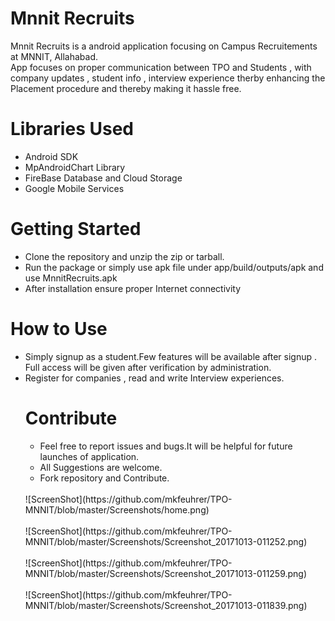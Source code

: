 # Mnnit Recruits

Mnnit Recruits is a android application focusing on Campus Recruitements at MNNIT, Allahabad.<br>
App focuses on proper communication between TPO and Students , with company updates , student info , interview experience therby enhancing the Placement procedure and thereby making it hassle free.

<h1>Libraries Used</h1>
<ul>
  <li>Android SDK</li>
  <li>MpAndroidChart Library</li>
  <li>FireBase Database and Cloud Storage</li>
  <li>Google Mobile Services</li>
</ul>

<h1>Getting Started</h1>
<ul>
    <li>Clone the repository and unzip the zip or tarball.</li>
    <li>Run the package or simply use apk file under app/build/outputs/apk and use MnnitRecruits.apk</li>
    <li>After installation ensure proper Internet connectivity</li>
   </ul>

<h1>How to Use</h1>
<ul>
  <li>Simply signup as a student.Few features will be available after signup . Full access will be given after verification by administration. </li>
  <li>Register for companies , read and write Interview experiences.</li>

<h1>Contribute</h1>
<ul>
  <li>Feel free to report issues and bugs.It will be helpful for future launches of application.</li>
<li>All Suggestions are welcome.</li>
<li>Fork repository and Contribute.</li>
</ul>
<br>![ScreenShot](https://github.com/mkfeuhrer/TPO-MNNIT/blob/master/Screenshots/home.png)<br>
<br>![ScreenShot](https://github.com/mkfeuhrer/TPO-MNNIT/blob/master/Screenshots/Screenshot_20171013-011252.png)<br>
<br>![ScreenShot](https://github.com/mkfeuhrer/TPO-MNNIT/blob/master/Screenshots/Screenshot_20171013-011259.png)<br>
<br>![ScreenShot](https://github.com/mkfeuhrer/TPO-MNNIT/blob/master/Screenshots/Screenshot_20171013-011839.png)<br>
